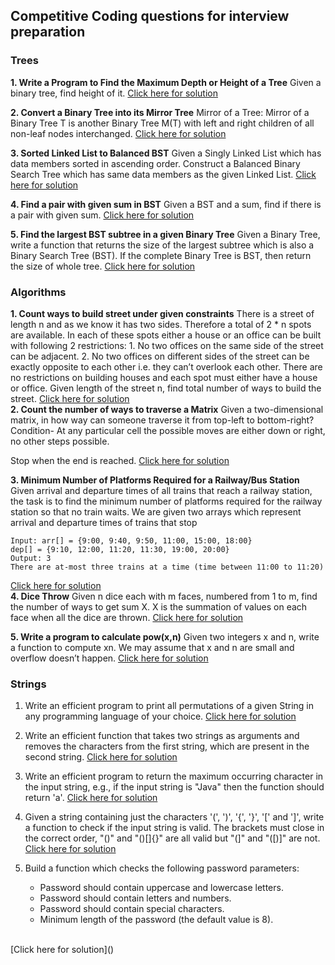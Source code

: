 ## Competitive Coding questions for interview preparation

### Trees
**1. Write a Program to Find the Maximum Depth or Height of a Tree**
Given a binary tree, find height of it. [Click here for solution](https://www.geeksforgeeks.org/write-a-c-program-to-find-the-maximum-depth-or-height-of-a-tree/)

**2. Convert a Binary Tree into its Mirror Tree**
Mirror of a Tree: Mirror of a Binary Tree T is another Binary Tree M(T) with left and right children of all non-leaf nodes interchanged. [Click here for solution](https://www.geeksforgeeks.org/write-an-efficient-c-function-to-convert-a-tree-into-its-mirror-tree/)

**3. Sorted Linked List to Balanced BST**
Given a Singly Linked List which has data members sorted in ascending order. Construct a  Balanced Binary Search Tree which has same data members as the given Linked List. [Click here for solution](https://www.geeksforgeeks.org/sorted-linked-list-to-balanced-bst/)

**4. Find a pair with given sum in BST**
Given a  BST and a sum, find if there is a pair with given sum. [Click here for solution](https://www.geeksforgeeks.org/find-a-pair-with-given-sum-in-bst/)

**5. Find the largest BST subtree in a given Binary Tree**
Given a Binary Tree, write a function that returns the size of the largest subtree which is also a Binary Search Tree (BST). If the complete Binary Tree is BST, then return the size of whole tree. [Click here for solution](https://www.geeksforgeeks.org/find-the-largest-subtree-in-a-tree-that-is-also-a-bst/)

### Algorithms

**1. Count ways to build street under given constraints**
There is a street of length n and as we know it has two sides. Therefore a total of 2 * n spots are available. In each of these spots either a house or an office can be built with following 2 restrictions:
	1. No two offices on the same side of the street can be adjacent.
	2. No two offices on different sides of the street can be exactly opposite to each other i.e. they can’t overlook each other.
	There are no restrictions on building houses and each spot must either have a house or office.
	Given length of the street n, find total number of ways to build the street.
[Click here for solution](https://www.geeksforgeeks.org/count-ways-build-street-given-constraints/)<br>
**2. Count the number of ways to traverse a Matrix**
Given a two-dimensional matrix, in how way can someone traverse it from top-left to bottom-right?
Condition- At any particular cell the possible moves are either down or right, no other steps possible.

Stop when the end is reached. [Click here for solution](https://www.geeksforgeeks.org/count-the-number-of-ways-to-traverse-a-matrix/)

**3. Minimum Number of Platforms Required for a Railway/Bus Station**
Given arrival and departure times of all trains that reach a railway station, the task is to find the minimum number of platforms required for the railway station so that no train waits.
We are given two arrays which represent arrival and departure times of trains that stop

	Input: arr[] = {9:00, 9:40, 9:50, 11:00, 15:00, 18:00}
	dep[] = {9:10, 12:00, 11:20, 11:30, 19:00, 20:00}
	Output: 3
	There are at-most three trains at a time (time between 11:00 to 11:20)
[Click here for solution](https://www.geeksforgeeks.org/minimum-number-platforms-required-railwaybus-station/) <br>
**4. Dice Throw**
Given n dice each with m faces, numbered from 1 to m, find the number of ways to get sum X. X is the summation of values on each face when all the dice are thrown. [Click here for solution](https://www.geeksforgeeks.org/dice-throw-dp-30/)

**5. Write a program to calculate pow(x,n)**
Given two integers x and n, write a function to compute xn. We may assume that x and n are small and overflow doesn’t happen. [Click here for solution](https://www.geeksforgeeks.org/write-a-c-program-to-calculate-powxn/)

### Strings

1. Write an efficient program to print all permutations of a given String in any programming language of your choice. [Click here for solution]()

2. Write an efficient function that takes two strings as arguments and removes the characters from the first string, which are present in the second string. [Click here for solution]()

3. Write an efficient program to return the maximum occurring character in the input string, e.g., if the input string is "Java" then the function should return 'a'. [Click here for solution]()

4. Given a string containing just the characters '(', ')', '{', '}', '[' and ']', write a function to check if the input string is valid. The brackets must close in the correct order, "()" and "()[]{}" are all valid but "(]" and "([)]" are not. [Click here for solution]()

5. Build a function which checks the following password parameters:
	-   Password should contain uppercase and lowercase letters.
	-   Password should contain letters and numbers.
	-   Password should contain special characters.
	-   Minimum length of the password (the default value is 8).
<br>
[Click here for solution]()

